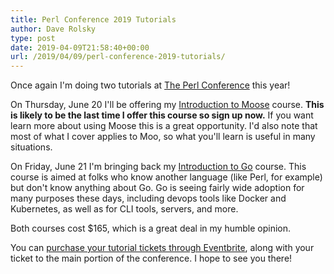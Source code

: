 ```yaml
---
title: Perl Conference 2019 Tutorials
author: Dave Rolsky
type: post
date: 2019-04-09T21:58:40+00:00
url: /2019/04/09/perl-conference-2019-tutorials/
---
```

Once again I'm doing two tutorials at [The Perl Conference][1] this year!

On Thursday, June 20 I'll be offering my [Introduction to Moose][2] course. **This is likely to be the last time I offer this course so sign up now.** If you want learn more about using Moose this is a great opportunity. I'd also note that most of what I cover applies to Moo, so what you'll learn is useful in many situations.

On Friday, June 21 I'm bringing back my [Introduction to Go][2] course. This course is aimed at folks who know another language (like Perl, for example) but don't know anything about Go. Go is seeing fairly wide adoption for many purposes these days, including devops tools like Docker and Kubernetes, as well as for CLI tools, servers, and more.

Both courses cost $165, which is a great deal in my humble opinion.

You can [purchase your tutorial tickets through Eventbrite][3], along with your ticket to the main portion of the conference. I hope to see you there!

 [1]: https://perlconference.us/tpc-2018-slc/
 [2]: https://www.houseabsolute.com/classes/
 [3]: https://www.eventbrite.com/e/the-perl-conference-in-pittsburgh-2019-tickets-53065305758